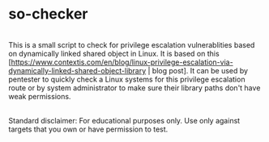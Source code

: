 # so-checker
\
This is a small script to check for privilege escalation vulnerablities based on dynamically linked shared object in Linux. It is based on this [https://www.contextis.com/en/blog/linux-privilege-escalation-via-dynamically-linked-shared-object-library | blog post]. It can be used by pentester to quickly check a Linux systems for this privilege escalation route or by system administrator to make sure their library paths don't have weak permissions.

\
Standard disclaimer:
For educational purposes only. Use only against targets that you own or have permission to test.